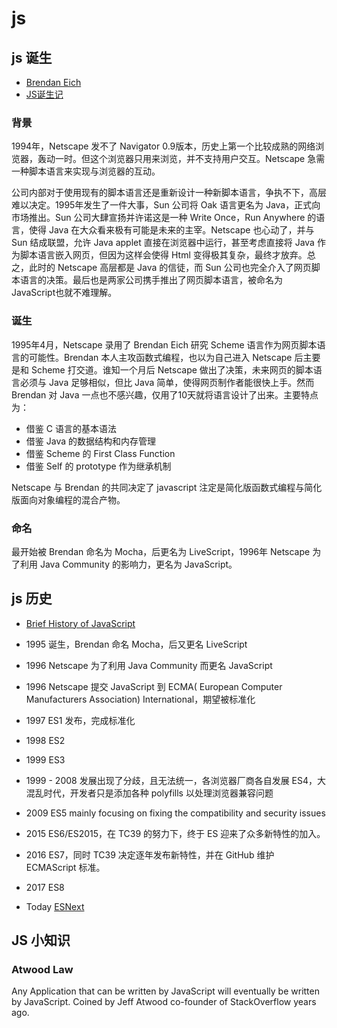 # js

## js 诞生

- [Brendan Eich](https://brendaneich.com/2008/04/popularity/)
- [JS诞生记](https://www.ruanyifeng.com/blog/2011/06/birth_of_javascript.html)

### 背景

1994年，Netscape 发不了 Navigator 0.9版本，历史上第一个比较成熟的网络浏览器，轰动一时。但这个浏览器只用来浏览，并不支持用户交互。Netscape 急需一种脚本语言来实现与浏览器的互动。

公司内部对于使用现有的脚本语言还是重新设计一种新脚本语言，争执不下，高层难以决定。1995年发生了一件大事，Sun 公司将 Oak 语言更名为 Java，正式向市场推出。Sun 公司大肆宣扬并许诺这是一种 Write Once，Run Anywhere 的语言，使得 Java 在大众看来极有可能是未来的主宰。Netscape 也心动了，并与 Sun 结成联盟，允许 Java applet 直接在浏览器中运行，甚至考虑直接将 Java 作为脚本语言嵌入网页，但因为这样会使得 Html 变得极其复杂，最终才放弃。总之，此时的 Netscape 高层都是 Java 的信徒，而 Sun 公司也完全介入了网页脚本语言的决策。最后也是两家公司携手推出了网页脚本语言，被命名为 JavaScript也就不难理解。

### 诞生

1995年4月，Netscape 录用了 Brendan Eich 研究 Scheme 语言作为网页脚本语言的可能性。Brendan 本人主攻函数式编程，也以为自己进入 Netscape 后主要是和 Scheme 打交道。谁知一个月后 Netscape 做出了决策，未来网页的脚本语言必须与 Java 足够相似，但比 Java 简单，使得网页制作者能很快上手。然而 Brendan 对 Java 一点也不感兴趣，仅用了10天就将语言设计了出来。主要特点为：

- 借鉴 C 语言的基本语法
- 借鉴 Java 的数据结构和内存管理
- 借鉴 Scheme 的 First Class Function
- 借鉴 Self 的 prototype 作为继承机制

Netscape 与 Brendan 的共同决定了 javascript 注定是简化版函数式编程与简化版面向对象编程的混合产物。

### 命名

最开始被 Brendan 命名为 Mocha，后更名为 LiveScript，1996年 Netscape 为了利用 Java Community 的影响力，更名为 JavaScript。

## js 历史

- [Brief History of JavaScript](https://roadmap.sh/guides/history-of-javascript)

- 1995 诞生，Brendan 命名 Mocha，后又更名 LiveScript
- 1996 Netscape 为了利用 Java Community 而更名 JavaScript
- 1996 Netscape 提交 JavaScript 到 ECMA( European Computer Manufacturers Association) International，期望被标准化
- 1997 ES1 发布，完成标准化
- 1998 ES2
- 1999 ES3
- 1999 - 2008 发展出现了分歧，且无法统一，各浏览器厂商各自发展 ES4，大混乱时代，开发者只是添加各种 polyfills 以处理浏览器兼容问题
- 2009 ES5 mainly focusing on fixing the compatibility and security issues
- 2015 ES6/ES2015，在 TC39 的努力下，终于 ES 迎来了众多新特性的加入。
- 2016 ES7，同时 TC39 决定逐年发布新特性，并在 GitHub 维护 ECMAScript 标准。
- 2017 ES8
- Today [ESNext](https://github.com/tc39/ecma262)

## JS 小知识

### Atwood Law

Any Application that can be written by JavaScript will eventually be written by JavaScript. Coined by Jeff Atwood co-founder of StackOverflow years ago.
